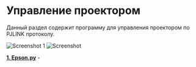 # Управление проектором

Данный раздел содержит программу для управления проектором по PJLINK протоколу.

![Screenshot 1](https://github.com/devFF/FindJob/blob/main/Projects/Projector_control/scr1.png)
![Screenshot](https://github.com/devFF/FindJob/blob/main/Projects/Projector_control/scr2.png)

[**1. Epson.py**](https://github.com/devFF/FindJob/blob/main/Projects/Projector_control/Epson.py) - 




 

